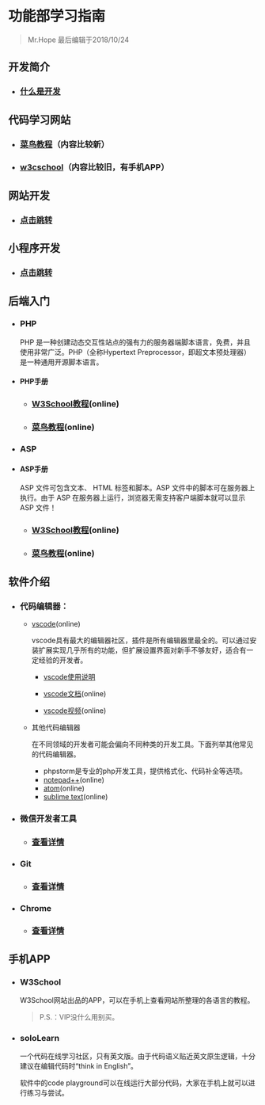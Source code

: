 # 功能部学习指南

> Mr.Hope 最后编辑于2018/10/24

## 开发简介

- ### [什么是开发](dev/debugInstruction)

## 代码学习网站

- ### [菜鸟教程](https://www.runoob.com/)（内容比较新）
- ### [w3cschool](http://www.w3school.com.cn/)（内容比较旧，有手机APP）

## 网站开发

- ### [点击跳转](/doc/website/readme)

## 小程序开发

- ### [点击跳转](/doc/miniProgram/readme)

## 后端入门

- ### PHP

    PHP 是一种创建动态交互性站点的强有力的服务器端脚本语言，免费，并且使用非常广泛。PHP（全称Hypertext Preprocessor，即超文本预处理器）是一种通用开源脚本语言。

- #### PHP手册

    - ### [W3School教程](http://www.w3school.com.cn/php/index.asp)(online)
    - ### [菜鸟教程](https://www.runoob.com/php/php-tutorial.html)(online)

- ### ASP

- #### ASP手册

    ASP 文件可包含文本、 HTML 标签和脚本。ASP 文件中的脚本可在服务器上执行。由于 ASP 在服务器上运行，浏览器无需支持客户端脚本就可以显示 ASP 文件！

    - ### [W3School教程](http://www.w3school.com.cn/asp/index.asp)(online)
    - ### [菜鸟教程](https://www.runoob.com/asp/asp-tutorial.html)(online)

## 软件介绍

- ### 代码编辑器：

    - [vscode](https://code.visualstudio.com/)(online)

        vscode具有最大的编辑器社区，插件是所有编辑器里最全的。可以通过安装扩展实现几乎所有的功能，但扩展设置界面对新手不够友好，适合有一定经验的开发者。

        - [vscode使用说明](/doc/software/vscode/readme)

        - [vscode文档](https://code.visualstudio.com/docs)(online)

        - [vscode视频](https://code.visualstudio.com/docs/getstarted/introvideos)(online)

    - 其他代码编辑器

        在不同领域的开发者可能会偏向不同种类的开发工具。下面列举其他常见的代码编辑器。

        - phpstorm是专业的php开发工具，提供格式化、代码补全等选项。
        - [notepad++](https://notepad-plus-plus.org/)(online)
        - [atom](https://atom.io/)(online)
        - [sublime text](https://www.sublimetext.com/3)(online)

- ### 微信开发者工具

    - ### [查看详情](/doc/miniProgram/readme#微信开发者工具)

- ### Git

    - ### [查看详情](/doc/software/git/readme)

- ### Chrome

    - ### [查看详情](/doc/software/Chrome)

## 手机APP

- ### W3School

    W3School网站出品的APP，可以在手机上查看网站所整理的各语言的教程。

    > P.S.：VIP没什么用别买。

- ### soloLearn

    一个代码在线学习社区，只有英文版。由于代码语义贴近英文原生逻辑，十分建议在编辑代码时“think in English”。

    软件中的code playground可以在线运行大部分代码，大家在手机上就可以进行练习与尝试。
